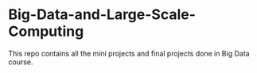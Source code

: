 # Big-Data-and-Large-Scale-Computing
This repo contains all the mini projects and final projects done in Big Data course.
